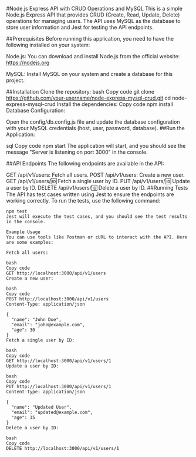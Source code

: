 #Node.js Express API with CRUD Operations and MySQL
This is a simple Node.js Express API that provides CRUD (Create, Read, Update, Delete) operations for managing users. The API uses MySQL as the database to store user information and Jest for testing the API endpoints.

##Prerequisites
Before running this application, you need to have the following installed on your system:

Node.js: You can download and install Node.js from the official website: https://nodejs.org

MySQL: Install MySQL on your system and create a database for this project.

##Installation
Clone the repository:
bash
Copy code
git clone https://github.com/your-username/node-express-mysql-crud.git
cd node-express-mysql-crud
Install the dependencies:
Copy code
npm install
Database Configuration:

Open the config/db.config.js file and update the database configuration with your MySQL credentials (host, user, password, database).
##Run the Application:

sql
Copy code
npm start
The application will start, and you should see the message "Server is listening on port 3000" in the console.

##API Endpoints
The following endpoints are available in the API:

GET /api/v1/users: Fetch all users.
POST /api/v1/users: Create a new user.
GET /api/v1/users/:id: Fetch a single user by ID.
PUT /api/v1/users/:id: Update a user by ID.
DELETE /api/v1/users/:id: Delete a user by ID.
##Running Tests
The API has test cases written using Jest to ensure the endpoints are working correctly. To run the tests, use the following command:

```console
npm test
Jest will execute the test cases, and you should see the test results in the console.

Example Usage
You can use tools like Postman or cURL to interact with the API. Here are some examples:

Fetch all users:

bash
Copy code
GET http://localhost:3000/api/v1/users
Create a new user:

bash
Copy code
POST http://localhost:3000/api/v1/users
Content-Type: application/json

{
  "name": "John Doe",
  "email": "john@example.com",
  "age": 30
}
Fetch a single user by ID:

bash
Copy code
GET http://localhost:3000/api/v1/users/1
Update a user by ID:

bash
Copy code
PUT http://localhost:3000/api/v1/users/1
Content-Type: application/json

{
  "name": "Updated User",
  "email": "updated@example.com",
  "age": 35
}
Delete a user by ID:

bash
Copy code
DELETE http://localhost:3000/api/v1/users/1





